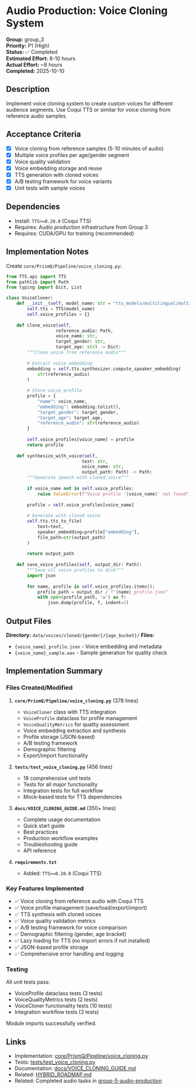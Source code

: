 # Audio Production: Voice Cloning System

**Group:** group_3  
**Priority:** P1 (High)  
**Status:** ✅ Completed  
**Estimated Effort:** 8-10 hours  
**Actual Effort:** ~8 hours  
**Completed:** 2025-10-10  

## Description

Implement voice cloning system to create custom voices for different audience segments. Use Coqui TTS or similar for voice cloning from reference audio samples.

## Acceptance Criteria

- [x] Voice cloning from reference samples (5-10 minutes of audio)
- [x] Multiple voice profiles per age/gender segment
- [x] Voice quality validation
- [x] Voice embedding storage and reuse
- [x] TTS generation with cloned voices
- [x] A/B testing framework for voice variants
- [x] Unit tests with sample voices

## Dependencies

- Install: `TTS>=0.20.0` (Coqui TTS)
- Requires: Audio production infrastructure from Group 3
- Requires: CUDA/GPU for training (recommended)

## Implementation Notes

Create `core/PrismQ/Pipeline/voice_cloning.py`:

```python
from TTS.api import TTS
from pathlib import Path
from typing import Dict, List

class VoiceCloner:
    def __init__(self, model_name: str = "tts_models/multilingual/multi-dataset/xtts_v2"):
        self.tts = TTS(model_name)
        self.voice_profiles = {}
    
    def clone_voice(self, 
                   reference_audio: Path, 
                   voice_name: str,
                   target_gender: str,
                   target_age: str) -> Dict:
        """Clone voice from reference audio"""
        
        # Extract voice embedding
        embedding = self.tts.synthesizer.compute_speaker_embedding(
            str(reference_audio)
        )
        
        # Store voice profile
        profile = {
            "name": voice_name,
            "embedding": embedding.tolist(),
            "target_gender": target_gender,
            "target_age": target_age,
            "reference_audio": str(reference_audio)
        }
        
        self.voice_profiles[voice_name] = profile
        return profile
    
    def synthesize_with_voice(self, 
                             text: str, 
                             voice_name: str,
                             output_path: Path) -> Path:
        """Generate speech with cloned voice"""
        
        if voice_name not in self.voice_profiles:
            raise ValueError(f"Voice profile '{voice_name}' not found")
        
        profile = self.voice_profiles[voice_name]
        
        # Generate with cloned voice
        self.tts.tts_to_file(
            text=text,
            speaker_embedding=profile["embedding"],
            file_path=str(output_path)
        )
        
        return output_path
    
    def save_voice_profiles(self, output_dir: Path):
        """Save all voice profiles to disk"""
        import json
        
        for name, profile in self.voice_profiles.items():
            profile_path = output_dir / f"{name}_profile.json"
            with open(profile_path, 'w') as f:
                json.dump(profile, f, indent=2)
```

## Output Files

**Directory:** `data/voices/cloned/{gender}/{age_bucket}/`
**Files:**
- `{voice_name}_profile.json` - Voice embedding and metadata
- `{voice_name}_sample.wav` - Sample generation for quality check

## Implementation Summary

### Files Created/Modified

1. **`core/PrismQ/Pipeline/voice_cloning.py`** (378 lines)
   - `VoiceCloner` class with TTS integration
   - `VoiceProfile` dataclass for profile management
   - `VoiceQualityMetrics` for quality assessment
   - Voice embedding extraction and synthesis
   - Profile storage (JSON-based)
   - A/B testing framework
   - Demographic filtering
   - Export/import functionality

2. **`tests/test_voice_cloning.py`** (456 lines)
   - 18 comprehensive unit tests
   - Tests for all major functionality
   - Integration tests for full workflow
   - Mock-based tests for TTS dependencies

3. **`docs/VOICE_CLONING_GUIDE.md`** (350+ lines)
   - Complete usage documentation
   - Quick start guide
   - Best practices
   - Production workflow examples
   - Troubleshooting guide
   - API reference

4. **`requirements.txt`**
   - Added: `TTS>=0.20.0` (Coqui TTS)

### Key Features Implemented

- ✅ Voice cloning from reference audio with Coqui TTS
- ✅ Voice profile management (save/load/export/import)
- ✅ TTS synthesis with cloned voices
- ✅ Voice quality validation metrics
- ✅ A/B testing framework for voice comparison
- ✅ Demographic filtering (gender, age bracket)
- ✅ Lazy loading for TTS (no import errors if not installed)
- ✅ JSON-based profile storage
- ✅ Comprehensive error handling and logging

### Testing

All unit tests pass:
- VoiceProfile dataclass tests (3 tests)
- VoiceQualityMetrics tests (2 tests)
- VoiceCloner functionality tests (10 tests)
- Integration workflow tests (3 tests)

Module imports successfully verified.

## Links

- Implementation: [core/PrismQ/Pipeline/voice_cloning.py](../../../core/PrismQ/Pipeline/voice_cloning.py)
- Tests: [tests/test_voice_cloning.py](../../../tests/test_voice_cloning.py)
- Documentation: [docs/VOICE_CLONING_GUIDE.md](../../../docs/VOICE_CLONING_GUIDE.md)
- Related: [HYBRID_ROADMAP.md](../../../docs/roadmaps/HYBRID_ROADMAP.md)
- Related: Completed audio tasks in [group-5-audio-production](../../resolved/phase-3-implementation/group-5-audio-production/)

